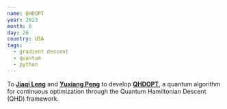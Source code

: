 ```yaml
---
name: QHDOPT
year: 2023
month: 6
day: 26
country: USA
tags:
  - gradient descent
  - quantum
  - python
---
```


To **[Jiaqi Leng](https://jiaqileng.github.io/)** and **[Yuxiang Peng](https://twitter.com/pyx1997)** to develop **[QHDOPT](https://jiaqileng.github.io/quantum-hamiltonian-descent/)**, a quantum algorithm for continuous optimization through the Quantum Hamiltonian Descent (QHD) framework.
